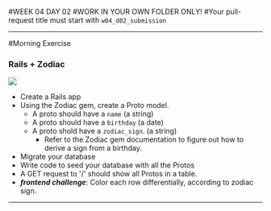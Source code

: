#WEEK 04 DAY 02
#WORK IN YOUR OWN FOLDER ONLY!
#Your pull-request title must start with `w04_d02_submission`

___

#Morning Exercise

### Rails + Zodiac 
![](INSTRUCTORS/capricorn.png)


- Create a Rails app 
- Using the Zodiac gem, create a Proto model. 
	- A proto should have a `name` (a string)
	- A proto should have a `birthday` (a date)
	- A proto shold have a `zodiac_sign`. (a string)
		- Refer to the Zodiac gem documentation to figure out how to derive a sign from a birthday.  
- Migrate your database
- Write code to seed your database with all the Protos
- A GET request to '/' should show all Protos in a table.
- ***frontend challenge***: Color each row differentially, according to zodiac sign.

---

